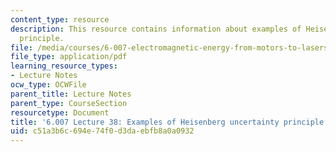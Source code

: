 ```yaml
---
content_type: resource
description: This resource contains information about examples of Heisenberg uncertainty
  principle.
file: /media/courses/6-007-electromagnetic-energy-from-motors-to-lasers-spring-2011/c51a3b6c694e74f0d3daebfb8a0a0932_MIT6_007S11_lec38.pdf
file_type: application/pdf
learning_resource_types:
- Lecture Notes
ocw_type: OCWFile
parent_title: Lecture Notes
parent_type: CourseSection
resourcetype: Document
title: '6.007 Lecture 38: Examples of Heisenberg uncertainty principle'
uid: c51a3b6c-694e-74f0-d3da-ebfb8a0a0932
---
```

